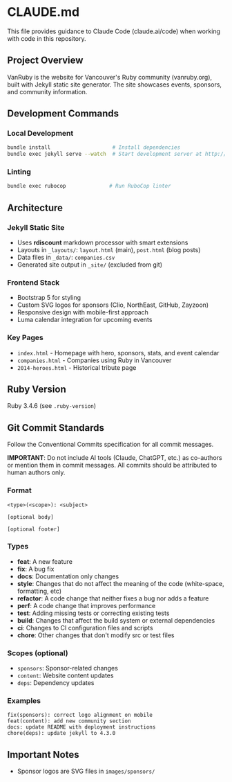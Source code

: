 # CLAUDE.md

This file provides guidance to Claude Code (claude.ai/code) when working with code in this repository.

## Project Overview

VanRuby is the website for Vancouver's Ruby community (vanruby.org), built with Jekyll static site generator. The site showcases events, sponsors, and community information.

## Development Commands

### Local Development
```bash
bundle install                    # Install dependencies
bundle exec jekyll serve --watch  # Start development server at http://localhost:4000
```

### Linting
```bash
bundle exec rubocop              # Run RuboCop linter
```

## Architecture

### Jekyll Static Site
- Uses **rdiscount** markdown processor with smart extensions
- Layouts in `_layouts/`: `layout.html` (main), `post.html` (blog posts)
- Data files in `_data/`: `companies.csv`
- Generated site output in `_site/` (excluded from git)

### Frontend Stack
- Bootstrap 5 for styling
- Custom SVG logos for sponsors (Clio, NorthEast, GitHub, Zayzoon)
- Responsive design with mobile-first approach
- Luma calendar integration for upcoming events

### Key Pages
- `index.html` - Homepage with hero, sponsors, stats, and event calendar
- `companies.html` - Companies using Ruby in Vancouver
- `2014-heroes.html` - Historical tribute page

## Ruby Version
Ruby 3.4.6 (see `.ruby-version`)

## Git Commit Standards

Follow the Conventional Commits specification for all commit messages.

**IMPORTANT**: Do not include AI tools (Claude, ChatGPT, etc.) as co-authors or mention them in commit messages. All commits should be attributed to human authors only.

### Format
```
<type>(<scope>): <subject>

[optional body]

[optional footer]
```

### Types
- **feat**: A new feature
- **fix**: A bug fix
- **docs**: Documentation only changes
- **style**: Changes that do not affect the meaning of the code (white-space, formatting, etc)
- **refactor**: A code change that neither fixes a bug nor adds a feature
- **perf**: A code change that improves performance
- **test**: Adding missing tests or correcting existing tests
- **build**: Changes that affect the build system or external dependencies
- **ci**: Changes to CI configuration files and scripts
- **chore**: Other changes that don't modify src or test files

### Scopes (optional)
- `sponsors`: Sponsor-related changes
- `content`: Website content updates
- `deps`: Dependency updates

### Examples
```
fix(sponsors): correct logo alignment on mobile
feat(content): add new community section
docs: update README with deployment instructions
chore(deps): update jekyll to 4.3.0
```

## Important Notes
- Sponsor logos are SVG files in `images/sponsors/`
